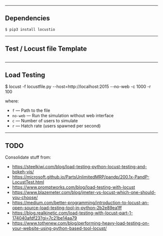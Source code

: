 
------------
Dependencies
------------

```
$ pip3 install locustio
```

---------------------------
Test / Locust file Template
---------------------------

```

```

------------
Load Testing
------------

$ locust -f locustfile.py --host=http://localhost:2015 --no-web -c 1000 -r 100

where:

+ `f` — Path to the file
+ `no-web` — Run the simulation without web interface
+ `c` — Number of users to simulate
+ `r` — Hatch rate (users spawned per second)


----
TODO
----

Consolidate stuff from:

+ https://steelkiwi.com/blog/load-testing-python-locust-testing-and-bokeh-vis/
+ https://microsoft.github.io/PartsUnlimitedMRP/pandp/200.1x-PandP-LocustTest.html
+ https://www.promptworks.com/blog/load-testing-with-locust
+ https://www.blazemeter.com/blog/jmeter-vs-locust-which-one-should-you-choose/
+ https://medium.com/better-programming/introduction-to-locust-an-open-source-load-testing-tool-in-python-2b2e89ea1ff
+ https://blog.realkinetic.com/load-testing-with-locust-part-1-174040afdf23?gi=7c21be14aa79
+ https://www.tothenew.com/blog/performing-heavy-load-testing-on-your-website-using-python-based-tool-locust/
